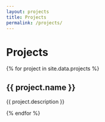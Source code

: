 ```yaml
---
layout: projects
title: Projects
permalink: /projects/
---
```


# Projects

{% for project in site.data.projects %}
  <div class="project-block">
    <h2>{{ project.name }}</h2>
    <p>{{ project.description }}</p>
  </div>

{% endfor %}
